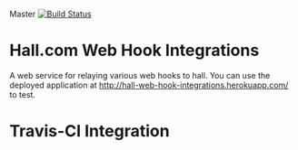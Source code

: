 Master [![Build Status](https://travis-ci.org/drdamour/hall-web-hook-integrations.png?branch=master)](https://travis-ci.org/drdamour/hall-web-hook-integrations)

Hall.com Web Hook Integrations
==============================

A web service for relaying various web hooks to hall.  You can use the deployed application at http://hall-web-hook-integrations.herokuapp.com/ to test.

Travis-CI Integration
==============================
